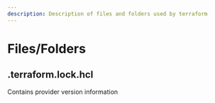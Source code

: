 ```yaml
---
description: Description of files and folders used by terraform
---
```


# Files/Folders

## .terraform.lock.hcl

Contains provider version information

